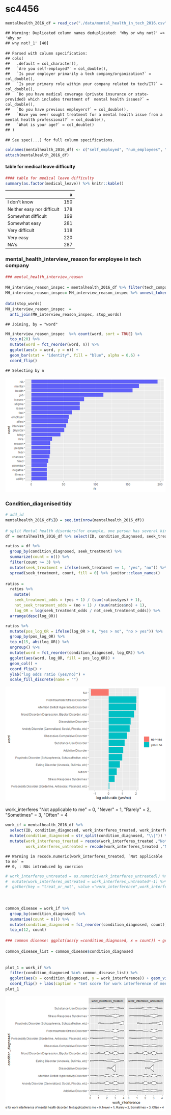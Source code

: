 sc4456
================

``` r
mentalhealth_2016_df = read_csv("./data/mental_health_in_tech_2016.csv") 
```

    ## Warning: Duplicated column names deduplicated: 'Why or why not?' => 'Why or
    ## why not?_1' [40]

    ## Parsed with column specification:
    ## cols(
    ##   .default = col_character(),
    ##   `Are you self-employed?` = col_double(),
    ##   `Is your employer primarily a tech company/organization?` = col_double(),
    ##   `Is your primary role within your company related to tech/IT?` = col_double(),
    ##   `Do you have medical coverage (private insurance or state-provided) which includes treatment of  mental health issues?` = col_double(),
    ##   `Do you have previous employers?` = col_double(),
    ##   `Have you ever sought treatment for a mental health issue from a mental health professional?` = col_double(),
    ##   `What is your age?` = col_double()
    ## )

    ## See spec(...) for full column specifications.

``` r
colnames(mentalhealth_2016_df) <- c("self_employed", "num_employees", "tech_company", "tech_role", "benefits", "care_options", "employer_discussion", "employer_help", "anonymity", "medical_leave", "mental_health_consequences", "physical_health_consequences", "coworkers_discussion", "supervisor_discussion", "mental_vs_physical", "obs_consequence", "medical_coverage", "help_resourcces", "whether_reveal_business_contacts", "reveal_concequences_business_contects", "whether_reveal_coworkers", "reveal_concequences_coworkers", "productivity_affect", "work_time_affected", "preemployers", "preemployers_benefits", "preemployers_care_options", "preemployers_discussion", "preemployer_help", "pre_anonymity", "pre_mental_health_consequences", "pre_physical_health_consequences", "pre_coworkers_discussion", "pre_supervisors_discussion", "pre_mental_vs_physical", "pre_obs_consequence", "physical_health_interview", "physical_health_interview_reason", "mental_health_interview", "mental_health_interview_reason", "career_influence", "coworkers_view", "friends_family_share", "unsupportive_badly_handled", "less_likely_reveal", "family_history", "mental_health_previous", "mental_health_now", "condition_diagnosed", "possible_condition", "professional_diagnosed", "condition_professional_diagnosed", "seek_treatment", "work_interferes_treated", "work_interferes_untreated", "age", "gender", "country_live", "territory_live", "country_work", "territory_work", "work_position_kind", "work_remotely")
attach(mentalhealth_2016_df)
```

#### table for medical leave difficulty

``` r
#### table for medical leave difficulty
summary(as.factor(medical_leave)) %>% knitr::kable() 
```

|                            |    x|
|----------------------------|----:|
| I don't know               |  150|
| Neither easy nor difficult |  178|
| Somewhat difficult         |  199|
| Somewhat easy              |  281|
| Very difficult             |  118|
| Very easy                  |  220|
| NA's                       |  287|

### mental\_health\_interview\_reason for employee in tech company

``` r
### mental_health_interview_reason

MH_interview_reason_inspec = mentalhealth_2016_df %>% filter(tech_company == 1) 
MH_interview_reason_inspec= MH_interview_reason_inspec %>% unnest_tokens(word, mental_health_interview_reason)

data(stop_words)
MH_interview_reason_inspec  = 
  anti_join(MH_interview_reason_inspec, stop_words) 
```

    ## Joining, by = "word"

``` r
MH_interview_reason_inspec  %>% count(word, sort = TRUE) %>% 
  top_n(20) %>% 
  mutate(word = fct_reorder(word, n)) %>% 
  ggplot(aes(x = word, y = n)) +
  geom_bar(stat = "identity", fill = "blue", alpha = 0.6) +
  coord_flip()
```

    ## Selecting by n

![](sc4456_files/figure-markdown_github/unnamed-chunk-3-1.png)

### Condition\_diagonised tidy

``` r
# add_id
mentalhealth_2016_df$ID = seq.int(nrow(mentalhealth_2016_df))

# split Mental health disorders(for example, one person has several kinds of MH disorders)
df = mentalhealth_2016_df %>% select(ID, condition_diagnosed, seek_treatment) %>% mutate(condition_diagnosed = str_split(condition_diagnosed, "\\|")) %>% unnest(condition_diagnosed) 
```

``` r
ratios = df %>% 
  group_by(condition_diagnosed, seek_treatment) %>% 
  summarize(count = n()) %>%
  filter(count >= 3) %>% 
  mutate(seek_treatment = ifelse(seek_treatment == 1, "yes", "no")) %>% 
  spread(seek_treatment, count, fill = 0) %>% janitor::clean_names() 

ratios = 
  ratios %>% 
    mutate(
    seek_treatment_odds = (yes + 1) / (sum(ratios$yes) + 1),
    not_seek_treatment_odds = (no + 1) / (sum(ratios$no) + 1), 
    log_OR = log(seek_treatment_odds / not_seek_treatment_odds)) %>% 
  arrange(desc(log_OR))
```

``` r
ratios %>%
  mutate(pos_log_OR = ifelse(log_OR > 0, "yes > no", "no > yes")) %>% 
  group_by(pos_log_OR) %>%
  top_n(15, abs(log_OR)) %>%
  ungroup() %>%
  mutate(word = fct_reorder(condition_diagnosed, log_OR)) %>%
  ggplot(aes(word, log_OR, fill = pos_log_OR)) +
  geom_col() +
  coord_flip() +
  ylab("log odds ratio (yes/no)") +
  scale_fill_discrete(name = "")
```

![](sc4456_files/figure-markdown_github/unnamed-chunk-6-1.png)

work\_interferes "Not applicable to me" = 0, "Never" = 1, "Rarely" = 2, "Sometimes" = 3, "Often" = 4

``` r
work_if = mentalhealth_2016_df %>% 
  select(ID, condition_diagnosed, work_interferes_treated, work_interferes_untreated) %>% 
  mutate(condition_diagnosed = str_split(condition_diagnosed, "\\|")) %>% unnest(condition_diagnosed) %>%    filter(!is.na(condition_diagnosed)) %>% 
  mutate(work_interferes_treated = recode(work_interferes_treated ,"Not applicable to me" = 0, "Never" = 1, "Rarely" = 2, "Sometimes" = 3, "Often" = 4),
         work_interferes_untreated = recode(work_interferes_treated ,"Not applicable to me" = 0, "Never" = 1, "Rarely" = 2, "Sometimes" = 3, "Often" = 4)) %>% gather(key = "treat_or_not", value ="work_interference",work_interferes_treated:work_interferes_untreated)
```

    ## Warning in recode.numeric(work_interferes_treated, `Not applicable to me` =
    ## 0, : NAs introduced by coercion

``` r
# work_interferes_untreated = as.numeric(work_interferes_untreated)) %>% 
#  mutate(work_interferes_untreated = work_interferes_untreated*-1) %>% 
#  gather(key = "treat_or_not", value ="work_interference",work_interferes_treated:work_interferes_untreated)



common_disease = work_if %>%
  group_by(condition_diagnosed) %>% 
  summarise(count = n()) %>% 
  mutate(condition_diagnosed = fct_reorder(condition_diagnosed, count)) %>% 
  top_n(12, count) 

### common disease: ggplot(aes(y =condition_diagnosed, x = count)) + geom_path()

common_disease_list = common_disease$condition_diagnosed


plot_1 = work_if %>% 
  filter(condition_diagnosed %in% common_disease_list) %>% 
  ggplot(aes(x = condition_diagnosed, y = work_interference)) + geom_violin() + facet_wrap(~treat_or_not) +
  coord_flip() + labs(caption = "Set score for work interference of mental health disorder: Not applicable to me = 0, Never = 1, Rarely = 2, Sometimes = 3, Often = 4")
plot_1
```

![](sc4456_files/figure-markdown_github/unnamed-chunk-7-1.png)
